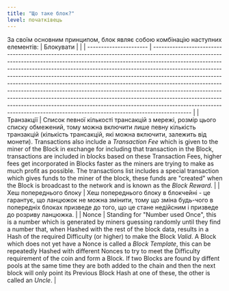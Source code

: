 ```yaml
---
title: "Що таке блок?"
level: початківець
---
```


За своїм основним принципом, блок являє собою комбінацію наступних елементів:
| Блокувати              |                                                                                                                                                                                                                                                                                                                                                                                                                                                                                                                                                                                                                                                                                                                                              |
| ---------------------- | -------------------------------------------------------------------------------------------------------------------------------------------------------------------------------------------------------------------------------------------------------------------------------------------------------------------------------------------------------------------------------------------------------------------------------------------------------------------------------------------------------------------------------------------------------------------------------------------------------------------------------------------------------------------------------------------------------------------------------------------- |
| Транзакції             | Список певної кількості трансакцій з мережі, розмір цього списку обмежений, тому можна включити лише певну кількість транзакцій (кількість трансакцій, які можна включити, залежить від монети).  Transactions also include a *Transaction Fee* which is given to the miner of the Block in exchange for including that transaction in the Block, transactions are included in blocks based on these Transaction Fees, higher fees get incorporated in Blocks faster as the miners are trying to make as much profit as possible. The transactions list includes a special transaction which gives funds to the miner of the block, these funds are "created" when the Block is broadcast to the network and is known as the *Block Reward*. |
| Хеш попереднього блоку | Хеш попереднього блоку в блокчейні - це гарантує, що ланцюжок не можна змінити, тому що зміна будь-чого в попередніх блоках призведе до того, що це стане недійсним і призведе до розриву ланцюжка.                                                                                                                                                                                                                                                                                                                                                                                                                                                                                                                                          |
| Nonce                  | Standing for "Number used Once", this is a number which is generated by miners guessing randomly until they find a number that, when Hashed with the rest of the block data, results in a Hash of the required Difficulty (or higher) to make the Block *Valid*. A Block which does not yet have a Nonce is called a *Block Template*, this can be repeatedly Hashed with different Nonces to try to meet the Difficulty requirement of the coin and form a Block. If two Blocks are found by diffent pools at the same time they are both added to the chain and then the next block will only point its Previous Block Hash at one of these, the other is called an *Uncle*.                                                               |


